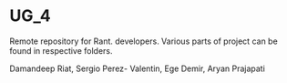# UG_4
 Remote repository for Rant. developers. Various parts of project can be found in respective folders.


  Damandeep Riat, Sergio Perez- Valentin, Ege Demir, Aryan  Prajapati 

